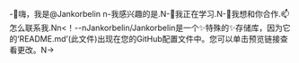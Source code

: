 -👋嗨，我是@Jankorbelin n-我感兴趣的是.N-🌱我正在学习.N-💞️我想和你合作.📫怎么联系我.Nn<！--nJankorbelin/Jankorbelin是一个✨特殊的✨存储库，因为它的‘README.md’(此文件)出现在您的GitHub配置文件中。您可以单击预览链接查看更改。N->
